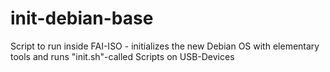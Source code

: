 # init-debian-base
Script to run inside FAI-ISO - initializes the new Debian OS with elementary tools and runs "init.sh"-called Scripts on USB-Devices
